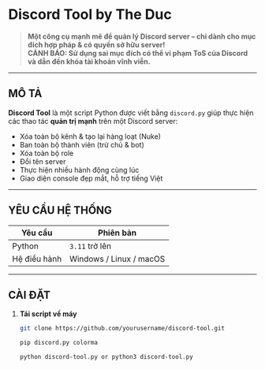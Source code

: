 # Discord Tool by The Duc 

> **Một công cụ mạnh mẽ để quản lý Discord server – chỉ dành cho mục đích hợp pháp & có quyền sở hữu server!**  
> **CẢNH BÁO: Sử dụng sai mục đích có thể vi phạm ToS của Discord và dẫn đến khóa tài khoản vĩnh viễn.**

---

## MÔ TẢ

**Discord Tool** là một script Python được viết bằng `discord.py` giúp thực hiện các thao tác **quản trị mạnh** trên một Discord server:

- Xóa toàn bộ kênh & tạo lại hàng loạt (Nuke)
- Ban toàn bộ thành viên (trừ chủ & bot)
- Xóa toàn bộ role
- Đổi tên server
- Thực hiện nhiều hành động cùng lúc
- Giao diện console đẹp mắt, hỗ trợ tiếng Việt


---

## YÊU CẦU HỆ THỐNG

| Yêu cầu | Phiên bản |
|--------|----------|
| Python | `3.11` trở lên |
| Hệ điều hành | Windows / Linux / macOS |


---

## CÀI ĐẶT

1. **Tải script về máy**
   ```bash
   git clone https://github.com/yourusername/discord-tool.git
   
   pip discord.py colorma
   
   python discord-tool.py or python3 discord-tool.py
